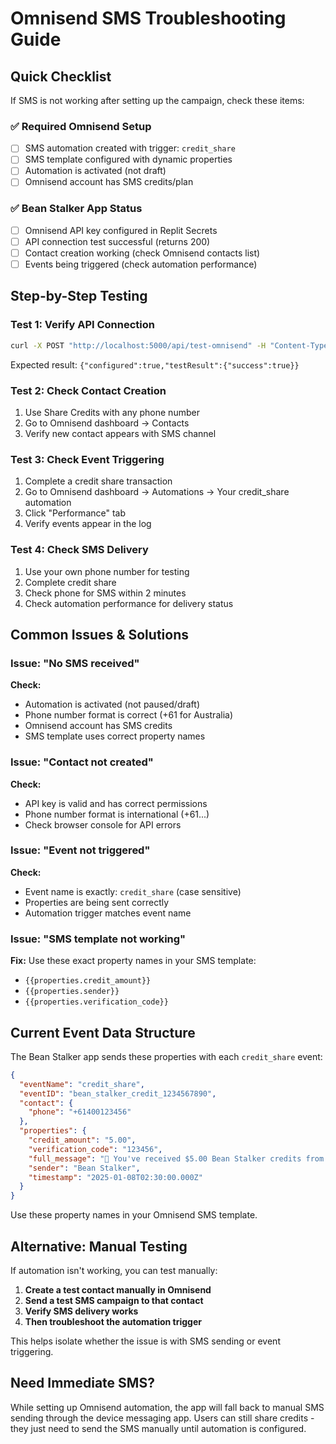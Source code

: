 # Omnisend SMS Troubleshooting Guide

## Quick Checklist

If SMS is not working after setting up the campaign, check these items:

### ✅ Required Omnisend Setup
- [ ] SMS automation created with trigger: `credit_share`
- [ ] SMS template configured with dynamic properties
- [ ] Automation is activated (not draft)
- [ ] Omnisend account has SMS credits/plan

### ✅ Bean Stalker App Status
- [ ] Omnisend API key configured in Replit Secrets
- [ ] API connection test successful (returns 200)
- [ ] Contact creation working (check Omnisend contacts list)
- [ ] Events being triggered (check automation performance)

## Step-by-Step Testing

### Test 1: Verify API Connection
```bash
curl -X POST "http://localhost:5000/api/test-omnisend" -H "Content-Type: application/json" -d '{}'
```
Expected result: `{"configured":true,"testResult":{"success":true}}`

### Test 2: Check Contact Creation
1. Use Share Credits with any phone number
2. Go to Omnisend dashboard → Contacts
3. Verify new contact appears with SMS channel

### Test 3: Check Event Triggering
1. Complete a credit share transaction
2. Go to Omnisend dashboard → Automations → Your credit_share automation
3. Click "Performance" tab
4. Verify events appear in the log

### Test 4: Check SMS Delivery
1. Use your own phone number for testing
2. Complete credit share
3. Check phone for SMS within 2 minutes
4. Check automation performance for delivery status

## Common Issues & Solutions

### Issue: "No SMS received"
**Check:**
- Automation is activated (not paused/draft)
- Phone number format is correct (+61 for Australia)
- Omnisend account has SMS credits
- SMS template uses correct property names

### Issue: "Contact not created"
**Check:**
- API key is valid and has correct permissions
- Phone number format is international (+61...)
- Check browser console for API errors

### Issue: "Event not triggered"
**Check:**
- Event name is exactly: `credit_share` (case sensitive)
- Properties are being sent correctly
- Automation trigger matches event name

### Issue: "SMS template not working"
**Fix:**
Use these exact property names in your SMS template:
- `{{properties.credit_amount}}`
- `{{properties.sender}}`
- `{{properties.verification_code}}`

## Current Event Data Structure

The Bean Stalker app sends these properties with each `credit_share` event:

```json
{
  "eventName": "credit_share",
  "eventID": "bean_stalker_credit_1234567890",
  "contact": {
    "phone": "+61400123456"
  },
  "properties": {
    "credit_amount": "5.00",
    "verification_code": "123456",
    "full_message": "🎁 You've received $5.00 Bean Stalker credits from John! Show this code at our store: 123456. Valid for 24 hours. Bean Stalker Coffee Shop",
    "sender": "Bean Stalker",
    "timestamp": "2025-01-08T02:30:00.000Z"
  }
}
```

Use these property names in your Omnisend SMS template.

## Alternative: Manual Testing

If automation isn't working, you can test manually:

1. **Create a test contact manually in Omnisend**
2. **Send a test SMS campaign to that contact**
3. **Verify SMS delivery works**
4. **Then troubleshoot the automation trigger**

This helps isolate whether the issue is with SMS sending or event triggering.

## Need Immediate SMS?

While setting up Omnisend automation, the app will fall back to manual SMS sending through the device messaging app. Users can still share credits - they just need to send the SMS manually until automation is configured.